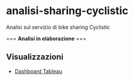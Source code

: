 # analisi-sharing-cyclistic
Analisi sul servizio di bike sharing Cyclistic

=== **Analisi in elaborazione** ===

## Visualizzazioni
- [Dashboard Tableau](https://public.tableau.com/views/Divvy2024/Dashboard1?:language=it-IT&:sid=&:redirect=auth&:display_count=n&:origin=viz_share_link)
